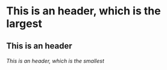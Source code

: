 # This is an header, which is the largest
## This is an  header
###### This is an header, which is the smallest
